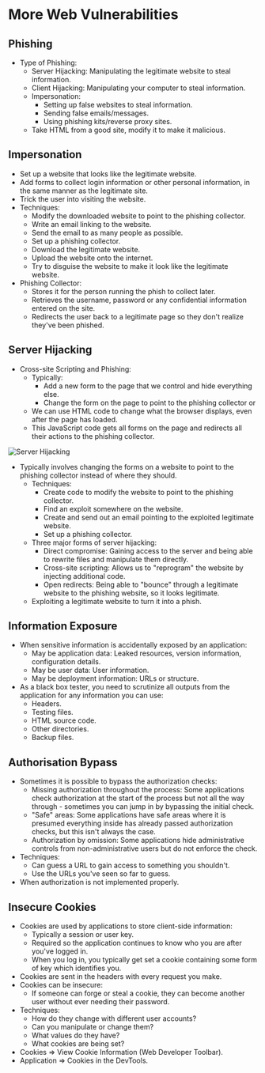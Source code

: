 # More Web Vulnerabilities

## Phishing

- Type of Phishing:
  - Server Hijacking: Manipulating the legitimate website to steal information.
  - Client Hijacking: Manipulating your computer to steal information.
  - Impersonation:
    - Setting up false websites to steal information.
    - Sending false emails/messages.
    - Using phishing kits/reverse proxy sites.
  - Take HTML from a good site, modify it to make it malicious.


## Impersonation

- Set up a website that looks like the legitimate website.
- Add forms to collect login information or other personal information, in the same manner as the legitimate site.
- Trick the user into visiting the website.
- Techniques:
  - Modify the downloaded website to point to the phishing collector.
  - Write an email linking to the website.
  - Send the email to as many people as possible.
  - Set up a phishing collector.
  - Download the legitimate website.
  - Upload the website onto the internet.
  - Try to disguise the website to make it look like the legitimate website.
- Phishing Collector:
  - Stores it for the person running the phish to collect later.
  - Retrieves the username, password or any confidential information entered on the site.
  - Redirects the user back to a legitimate page so they don't realize they've been phished.

## Server Hijacking

- Cross-site Scripting and Phishing:
  - Typically:
    - Add a new form to the page that we control and hide everything else.
    - Change the form on the page to point to the phishing collector or
  - We can use HTML code to change what the browser displays, even after the page has loaded.
  - This JavaScript code gets all forms on the page and redirects all their actions to the phishing collector.

![Server Hijacking](https://remnote-user-data.s3.amazonaws.com/npzyHLk4JNMWy-pqNzygiK7a1FKrR5aMNnMERVD0306vm3mXck6dNkN10cwu1srpQnM1pmJ3zziq_-AySyVhH5v9jkFsnKqt98VQMv6t42dz4kO_mIYHcf3Mdk_Pruql.png)

- Typically involves changing the forms on a website to point to the phishing collector instead of where they should.
  - Techniques:
    - Create code to modify the website to point to the phishing collector.
    - Find an exploit somewhere on the website.
    - Create and send out an email pointing to the exploited legitimate website.
    - Set up a phishing collector.
  - Three major forms of server hijacking:
    - Direct compromise: Gaining access to the server and being able to rewrite files and manipulate them directly.
    - Cross-site scripting: Allows us to "reprogram" the website by injecting additional code.
    - Open redirects: Being able to "bounce" through a legitimate website to the phishing website, so it looks legitimate.
  - Exploiting a legitimate website to turn it into a phish.

## Information Exposure

- When sensitive information is accidentally exposed by an application:
  - May be application data: Leaked resources, version information, configuration details.
  - May be user data: User information.
  - May be deployment information: URLs or structure.
- As a black box tester, you need to scrutinize all outputs from the application for any information you can use:
  - Headers.
  - Testing files.
  - HTML source code.
  - Other directories.
  - Backup files.

## Authorisation Bypass

- Sometimes it is possible to bypass the authorization checks:
  - Missing authorization throughout the process: Some applications check authorization at the start of the process but not all the way through - sometimes you can jump in by bypassing the initial check.
  - "Safe" areas: Some applications have safe areas where it is presumed everything inside has already passed authorization checks, but this isn't always the case.
  - Authorization by omission: Some applications hide administrative controls from non-administrative users but do not enforce the check.
- Techniques:
  - Can guess a URL to gain access to something you shouldn't.
  - Use the URLs you've seen so far to guess.
- When authorization is not implemented properly.

## Insecure Cookies

- Cookies are used by applications to store client-side information:
  - Typically a session or user key.
  - Required so the application continues to know who you are after you've logged in.
  - When you log in, you typically get set a cookie containing some form of key which identifies you.
- Cookies are sent in the headers with every request you make.
- Cookies can be insecure:
  - If someone can forge or steal a cookie, they can become another user without ever needing their password.
- Techniques:
  - How do they change with different user accounts?
  - Can you manipulate or change them?
  - What values do they have?
  - What cookies are being set?
- Cookies ⇒ View Cookie Information (Web Developer Toolbar).
- Application ⇒ Cookies in the DevTools.
